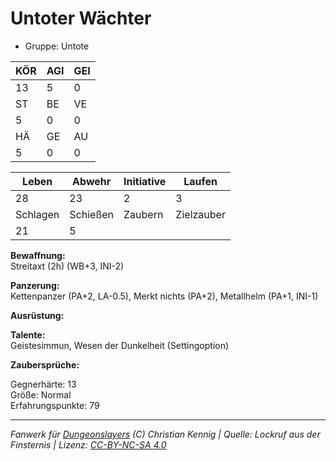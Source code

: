 # Untoter Wächter  
- Gruppe: Untote  

| KÖR | AGI | GEI |  
| --- | --- | --- |  
| 13  | 5   | 0   |
| ST  | BE  | VE  |  
| 5   | 0   | 0   |
| HÄ  | GE  | AU  |  
| 5   | 0   | 0   |


| Leben    | Abwehr   | Initiative | Laufen     |
| -------- | -------- | ---------- | ---------- |
| 28       | 23       | 2          | 3          |
| Schlagen | Schießen | Zaubern    | Zielzauber |
| 21       | 5        |            |            |

**Bewaffnung:**  
Streitaxt (2h) (WB+3, INI-2)

**Panzerung:**  
Kettenpanzer (PA+2, LA-0.5), Merkt nichts (PA+2), Metallhelm (PA+1, INI-1)

**Ausrüstung:**  


**Talente:**  
Geistesimmun, Wesen der Dunkelheit (Settingoption)

**Zaubersprüche:**  


Gegnerhärte: 13  
Größe: Normal  
Erfahrungspunkte: 79  



___
*Fanwerk für [Dungeonslayers](https://www.dungeonslayers.net/) (C) Christian Kennig | Quelle: Lockruf aus der Finsternis | Lizenz: [CC-BY-NC-SA 4.0](https://creativecommons.org/licenses/by-nc-sa/4.0/deed.de)*